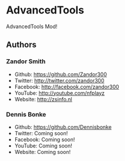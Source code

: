 <h1>AdvancedTools</h1>

AdvancedTools Mod!


<h2>Authors</h2>

<h3>Zandor Smith</h3>


- Github: https://github.com/Zandor300
- Twitter: http://twitter.com/zandor300
- Facebook: http://facebook.com/zandor300
- YouTube: http://youtube.com/nfplayz
- Website: http://zsinfo.nl

<h3>Dennis Bonke</H3>

- Github: https://github.com/Dennisbonke
- Twitter: Coming soon!
- Facebook: Coming soon!
- YouTube: Coming soon!
- Website: Coming soon!
